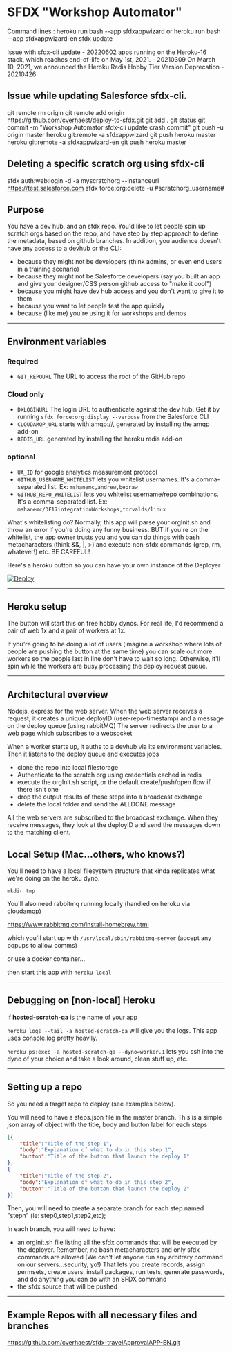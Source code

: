 # SFDX "Workshop Automator"

Command lines : 
heroku run bash --app sfdxappwizard or heroku run bash --app sfdxappwizard-en
sfdx update

Issue with sfdx-cli update - 20220602
apps running on the Heroku-16 stack, which reaches end-of-life on May 1st, 2021. - 20210309
On March 10, 2021, we announced the Heroku Redis Hobby Tier Version Deprecation - 20210426

## Issue while updating Salesforce sfdx-cli.
git remote rm origin
git remote add origin https://github.com/cverhaest/deploy-to-sfdx.git
git add .
git status
git commit -m "Workshop Automator sfdx-cli update crash commit"
git push -u origin master
heroku git:remote -a sfdxappwizard
git push heroku master
heroku git:remote -a sfdxappwizard-en
git push heroku master

## Deleting a specific scratch org using sfdx-cli
sfdx auth:web:login -d -a myscratchorg --instanceurl https://test.salesforce.com
sfdx force:org:delete -u #scratchorg_username#

## Purpose

You have a dev hub, and an sfdx repo.  You'd like to let people spin up scratch orgs based on the repo, and have step by step approach to define the metadata, based on github  branches. In addition, you audience doesn't have any access to a devhub or the CLI:
* because they might not be developers (think admins, or even end users in a training scenario)
* because they might not be Salesforce developers (say you built an app and give your designer/CSS person github access to "make it cool")
* because you might have dev hub access and you don't want to give it to them
* because you want to let people test the app quickly
* because (like me) you're using it for workshops and demos
---

## Environment variables

### Required
* `GIT_REPOURL` The URL to access the root of the GitHub repo

### Cloud only
* `DXLOGINURL` The login URL to authenticate against the dev hub. Get it by running `sfdx force:org:display --verbose` from the Salesforce CLI
* `CLOUDAMQP_URL` starts with amqp://, generated by installing the amqp add-on
* `REDIS_URL` generated by installing the heroku redis add-on

### optional
* `UA_ID` for google analytics measurement protocol
* `GITHUB_USERNAME_WHITELIST` lets you whitelist usernames.  It's a comma-separated list.  Ex: `mshanemc,andrew,bebraw`
* `GITHUB_REPO_WHITELIST` lets you whitelist username/repo combinations.  It's a comma-separated list. Ex: `mshanemc/DF17integrationWorkshops,torvalds/linux`

What's whitelisting do?  Normally, this app will parse your orgInit.sh and throw an error if you're doing any funny business.  BUT if you're on the whitelist, the app owner trusts you and you can do things with bash metacharacters (think &&, |, >) and execute non-sfdx commands  (grep, rm, whatever!) etc.  BE CAREFUL!

Here's a heroku button so you can have your own instance of the Deployer

[![Deploy](https://www.herokucdn.com/deploy/button.svg)](https://heroku.com/deploy?template=https%3A%2F%2Fgithub.com%2Fcverhaest%2Fdeploy-to-sfdx)

---
## Heroku setup

The button will start this on free hobby dynos.  For real life, I'd recommend a pair of web 1x and a pair of workers at 1x.

If you're going to be doing a lot of users (imagine a workshop where lots of people are pushing the button at the same time) you can scale out more workers so the people last in line don't have to wait so long.  Otherwise, it'll spin while the workers are busy processing the deploy request queue.

---

## Architectural overview

Nodejs, express for the web server.
When the web server receives a request, it creates a unique deployID (user-repo-timestamp) and a message on the deploy queue (using rabbitMQ)
The server redirects the user to a web page which subscribes to a websocket

When a worker starts up, it auths to a devhub via its environment variables.
Then it listens to the deploy queue and executes jobs
* clone the repo into local filestorage
* Authenticate to the scratch org using credentials cached in redis
* execute the orgInit.sh script, or the default create/push/open flow if there isn't one
* drop the output results of these steps into a broadcast exchange
* delete the local folder and send the ALLDONE message

All the web servers are subscribed to the broadcast exchange.  When they receive messages, they look at the deployID and send the messages down to the matching client.

## Local Setup (Mac...others, who knows?)

You'll need to have a local filesystem structure that kinda replicates what we're doing on the heroku dyno.
```
mkdir tmp
```

You'll also need rabbitmq running locally (handled on heroku via cloudamqp)

https://www.rabbitmq.com/install-homebrew.html  

which you'll start up with
`/usr/local/sbin/rabbitmq-server` (accept any popups to allow comms)

or use a docker container...

then start this app with
`heroku local`

---
## Debugging on [non-local] Heroku
if **hosted-scratch-qa** is the name of your app

`heroku logs --tail -a hosted-scratch-qa` will give you the logs.  This app uses console.log pretty heavily.

`heroku ps:exec -a hosted-scratch-qa --dyno=worker.1` lets you ssh into the dyno of your choice and take a look around, clean stuff up, etc.

---
## Setting up a repo

So you need a target repo to deploy (see examples below).  

You will need to have a steps.json file in the master branch.
This is a simple json array of object with the title, body and button label for each steps

```json
[{
    "title":"Title of the step 1",
    "body":"Explanation of what to do in this step 1",
    "button":"Title of the button that launch the deploy 1"
},
{
    "title":"Title of the step 2",
    "body":"Explanation of what to do in this step 2",
    "button":"Title of the button that launch the deploy 2"
}]
``` 

Then, you will need to create a separate branch for each step named "stepn" (ie: step0,step1,step2,etc);

In each branch, you will need to have:
* an orgInit.sh file listing all the sfdx commands that will be executed by the deployer. Remember, no bash metacharacters and only sfdx commands are allowed (We can't let anyone run any arbitrary command on our servers...security, yo!) That lets you create records, assign permsets, create users, install packages, run tests, generate passwords, and do anything you can do with an SFDX command
* the sfdx source that will be pushed 

---
## Example Repos with all necessary files and branches

https://github.com/cverhaest/sfdx-travelApprovalAPP-EN.git
